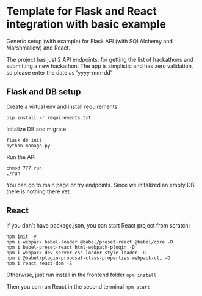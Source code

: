 # Template for Flask and React integration with basic example

Generic setup (with example) for Flask API (with SQLAlchemy and Marshmallow) and React. 

The project has just 2 API endpoints: for getting the list of hackathons and submitting a new hackathon. The app is simplistic and has zero validation, so please enter the date as 'yyyy-mm-dd'


## Flask and DB setup 
Create a virtual env and install requirements: 

```pip install -r requirements.txt```

Initalize DB and migrate: 

```
flask db init 
python manage.py
```

Run the API 

```
chmod 777 run 
./run
```

You can go to main page or try endpoints. Since we initalized an empty DB, there is nothing there yet. 

## React 


If you don't have package.json, you can start React project from scratch:
```
npm init -y
npm i webpack babel-loader @babel/preset-react @babel/core -D
npm i babel-preset-react html-webpack-plugin -D
npm i webpack-dev-server css-loader style-loader -D
npm i @babel/plugin-proposal-class-properties webpack-cli -D
npm i react react-dom -S
```

Otherwise, just run install in the frontend folder 
```npm install```

Then you can run React in the second terminal 
```npm start```

